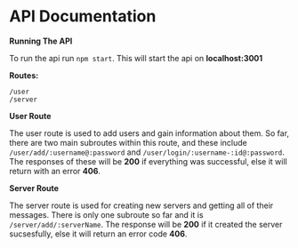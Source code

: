 # API Documentation

**Running The API**

To run the api run `npm start`. This will start the api on **localhost:3001**

**Routes:**

```
/user
/server
```

**User Route**

The user route is used to add users and gain information about them. So far, there are two main subroutes within this route, and these include `/user/add/:username@:password` and `/user/login/:username-:id@:password`. The responses of these will be **200** if everything was successful, else it will return with an error **406**.

**Server Route**

The server route is used for creating new servers and getting all of their messages. There is only one subroute so far and it is `/server/add/:serverName`. The response will be **200** if it created the server sucsesfully, else it will return an error code **406**.
